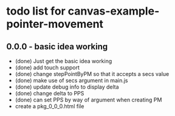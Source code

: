 # todo list for canvas-example-pointer-movement

## 0.0.0 - basic idea working
* (done) Just get the basic idea working
* (done) add touch support
* (done) change stepPointByPM so that it accepts a secs value
* (done) make use of secs argument in main.js
* (done) update debug info to display delta
* (done) change delta to PPS
* (done) can set PPS by way of argument when creating PM
* create a pkg_0_0_0.html file